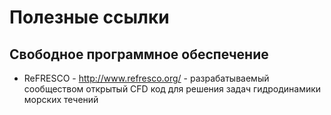 Полезные ссылки
===============

Свободное программное обеспечение
---------------------------------

+ ReFRESCO - <http://www.refresco.org/> - разрабатываемый сообществом открытый CFD код для решения задач гидродинамики морских течений


